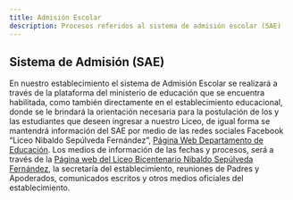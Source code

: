 ```yaml
---
title: Admisión Escolar
description: Procesos referidos al sistema de admisión escolar (SAE)
---
```


## Sistema de Admisión (SAE)

En nuestro establecimiento el sistema de Admisión Escolar se realizará a través de la plataforma del ministerio de educación que se encuentra habilitada, como también directamente en el establecimiento educacional, donde se le brindará la orientación necesaria para la postulación de los y las estudiantes que deseen ingresar a nuestro Liceo, de igual forma se mantendrá información del SAE por medio de las redes sociales Facebook “Liceo Nibaldo Sepúlveda Fernández”, [Página Web Departamento de Educación](http://www.daemportezuelo.cl). Los medios de información de las fechas y procesos, será a través de la [Página web del Liceo Bicentenario Nibaldo Sepúlveda Fernández](https://www.liceonibaldo.cl), la secretaría del establecimiento, reuniones de Padres y Apoderados, comunicados escritos y otros medios oficiales del establecimiento. 
